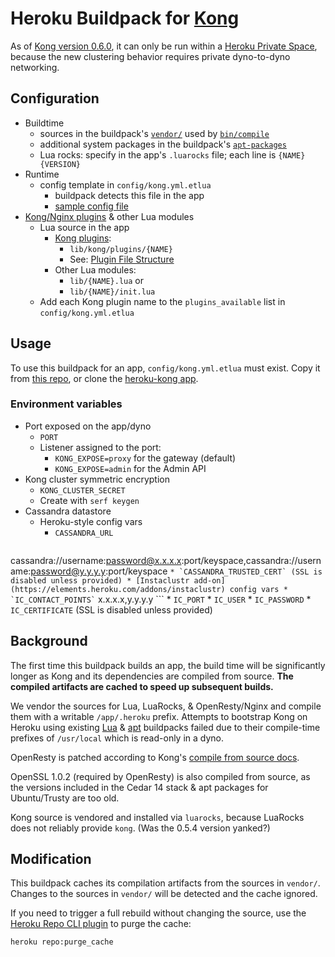Heroku Buildpack for [Kong](https://getkong.org)
=========================

As of [Kong version 0.6.0](http://blog.mashape.com/kong-0-6-0-released/), it can only be run within a [Heroku Private Space](https://www.heroku.com/private-spaces), because the new clustering behavior requires private dyno-to-dyno networking.

Configuration
-------------

* Buildtime 
  * sources in the buildpack's [`vendor/`](vendor) used by [`bin/compile`](bin/compile)
  * additional system packages in the buildpack's [`apt-packages`](apt-packages)
  * Lua rocks: specify in the app's `.luarocks` file; each line is `{NAME} {VERSION}`
* Runtime
  * config template in `config/kong.yml.etlua`
    * buildpack detects this file in the app
    * [sample config file](config/kong.yml.etlua.sample)
* [Kong/Nginx plugins](https://getkong.org/docs/0.5.x/plugin-development/) & other Lua modules
  * Lua source in the app
    * [Kong plugins](https://getkong.org/docs/0.5.x/plugin-development/):
      * `lib/kong/plugins/{NAME}`
      * See: [Plugin File Structure](https://getkong.org/docs/0.5.x/plugin-development/file-structure/)
    * Other Lua modules:
      * `lib/{NAME}.lua` or
      * `lib/{NAME}/init.lua`
  * Add each Kong plugin name to the `plugins_available` list in `config/kong.yml.etlua` 

Usage
-----
To use this buildpack for an app, `config/kong.yml.etlua` must exist. Copy it from [this repo](config/kong.yml.etlua), or clone the [heroku-kong app](https://github.com/heroku/heroku-kong).

### Environment variables

  * Port exposed on the app/dyno
    * `PORT`
    * Listener assigned to the port:
      * `KONG_EXPOSE=proxy` for the gateway (default)
      * `KONG_EXPOSE=admin` for the Admin API
  * Kong cluster symmetric encryption
    * `KONG_CLUSTER_SECRET`
    * Create with `serf keygen`
  * Cassandra datastore
    * Heroku-style config vars
      * `CASSANDRA_URL`
        ```
cassandra://username:password@x.x.x.x:port/keyspace,cassandra://username:password@y.y.y.y:port/keyspace
        ```
      * `CASSANDRA_TRUSTED_CERT` (SSL is disabled unless provided)
    * [Instaclustr add-on](https://elements.heroku.com/addons/instaclustr) config vars
      * `IC_CONTACT_POINTS`
        ```
x.x.x.x,y.y.y.y
        ```
      * `IC_PORT`
      * `IC_USER`
      * `IC_PASSWORD`
      * `IC_CERTIFICATE` (SSL is disabled unless provided)

Background
----------
The first time this buildpack builds an app, the build time will be significantly longer as Kong and its dependencies are compiled from source. **The compiled artifacts are cached to speed up subsequent builds.**

We vendor the sources for Lua, LuaRocks, & OpenResty/Nginx and compile them with a writable `/app/.heroku` prefix. Attempts to bootstrap Kong on Heroku using existing [Lua](https://github.com/leafo/heroku-buildpack-lua) & [apt](https://github.com/heroku/heroku-buildpack-apt) buildpacks failed due to their compile-time prefixes of `/usr/local` which is read-only in a dyno.

OpenResty is patched according to Kong's [compile from source docs](https://getkong.org/install/source/).

OpenSSL 1.0.2 (required by OpenResty) is also compiled from source, as the versions included in the Cedar 14 stack & apt packages for Ubuntu/Trusty are too old.

Kong source is vendored and installed via `luarocks`, because LuaRocks does not reliably provide `kong`. (Was the 0.5.4 version yanked?)


Modification
------------
This buildpack caches its compilation artifacts from the sources in `vendor/`. Changes to the sources in `vendor/` will be detected and the cache ignored.

If you need to trigger a full rebuild without changing the source, use the [Heroku Repo CLI plugin](https://github.com/heroku/heroku-repo) to purge the cache:

```bash
heroku repo:purge_cache
```
